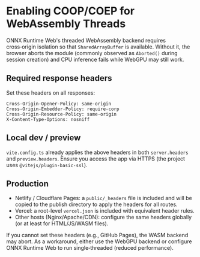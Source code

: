 # Enabling COOP/COEP for WebAssembly Threads

ONNX Runtime Web's threaded WebAssembly backend requires cross‑origin isolation so that `SharedArrayBuffer` is available. Without it, the browser aborts the module (commonly observed as `Aborted()` during session creation) and CPU inference fails while WebGPU may still work.

## Required response headers

Set these headers on all responses:

```
Cross-Origin-Opener-Policy: same-origin
Cross-Origin-Embedder-Policy: require-corp
Cross-Origin-Resource-Policy: same-origin
X-Content-Type-Options: nosniff
```

## Local dev / preview

`vite.config.ts` already applies the above headers in both `server.headers` and `preview.headers`. Ensure you access the app via HTTPS (the project uses `@vitejs/plugin-basic-ssl`).

## Production

- Netlify / Cloudflare Pages: a `public/_headers` file is included and will be copied to the publish directory to apply the headers for all routes.
- Vercel: a root-level `vercel.json` is included with equivalent header rules.
- Other hosts (Nginx/Apache/CDN): configure the same headers globally (or at least for HTML/JS/WASM files).

If you cannot set these headers (e.g., GitHub Pages), the WASM backend may abort. As a workaround, either use the WebGPU backend or configure ONNX Runtime Web to run single‑threaded (reduced performance).

